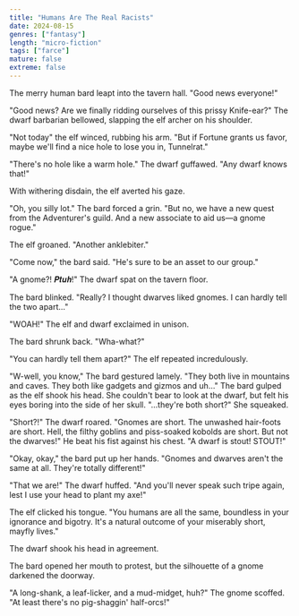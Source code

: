 ```yaml
---
title: "Humans Are The Real Racists"
date: 2024-08-15
genres: ["fantasy"]
length: "micro-fiction"
tags: ["farce"]
mature: false
extreme: false
---
```

The merry human bard leapt into the tavern hall. "Good news everyone!"

"Good news? Are we finally ridding ourselves of this prissy Knife-ear?" The dwarf barbarian bellowed, slapping the elf archer on his shoulder.

"Not today" the elf winced, rubbing his arm. "But if Fortune grants us favor, maybe we'll find a nice hole to lose you in, Tunnelrat."

"There's no hole like a warm hole." The dwarf guffawed. "Any dwarf knows that!" 

With withering disdain, the elf averted his gaze.

"Oh, you silly lot." The bard forced a grin. "But no, we have a new quest from the Adventurer's guild. And a new associate to aid us—a gnome rogue."

The elf groaned. "Another anklebiter."

"Come now," the bard said. "He's sure to be an asset to our group."

"A gnome?! 𝑷𝒕𝒖𝒉!" The dwarf spat on the tavern floor.

The bard blinked. "Really? I thought dwarves liked gnomes. I can hardly tell the two apart..."

"WOAH!" The elf and dwarf exclaimed in unison.

The bard shrunk back. "Wha-what?"

"You can hardly tell them apart?" The elf repeated incredulously.

"W-well, you know," The bard gestured lamely. "They both live in mountains and caves. They both like gadgets and gizmos and uh..." The bard gulped as the elf shook his head. She couldn't bear to look at the dwarf, but felt his eyes boring into the side of her skull. "...they're both short?" She squeaked.

"Short?!" The dwarf roared. "Gnomes are short. The unwashed hair-foots are short. Hell, the filthy  goblins and piss-soaked kobolds are short. But not the dwarves!" He beat his fist against his chest. "A dwarf is stout! STOUT!"

"Okay, okay," the bard put up her hands. "Gnomes and dwarves aren't the same at all. They're totally different!"

"That we are!" The dwarf huffed. "And you'll never speak such tripe again, lest I use your head to plant my axe!"

The elf clicked his tongue. "You humans are all the same, boundless in your ignorance and bigotry. It's a natural outcome of your miserably short, mayfly lives."

The dwarf shook his head in agreement.

The bard opened her mouth to protest, but the silhouette of a gnome darkened the doorway.

"A long-shank, a leaf-licker, and a mud-midget, huh?" The gnome scoffed. "At least there's no pig-shaggin' half-orcs!"
